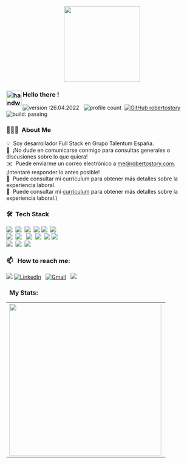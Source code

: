 <p align="center"><img src="https://user-images.githubusercontent.com/23401021/165251060-167b4745-68ba-4ab7-9842-6a1253715adc.png" width='200' align='center'/></p>

### <img alt="handwavegif" src="https://user-images.githubusercontent.com/39513876/112366216-8cfe7400-8cfe-11eb-8116-7d3dbae20e97.gif" width='40' align="left"/> Hello there !
![version :26.04.2022](https://img.shields.io/badge/version-26.04.2022-informational) &nbsp;
![profile count](https://komarev.com/ghpvc/?username=robertostory&color=red)&nbsp;
[![GitHub robertostory](https://img.shields.io/github/followers/robertostory?label=follow&style=social)](https://github.com/robertostory)&nbsp;
![build: passing](https://img.shields.io/badge/build-passing-success)
### 👨🏻‍💻 &nbsp;About Me

💡 &nbsp;Soy desarrollador Full Stack en Grupo Talentum España.\
💬 &nbsp;¡No dude en comunicarse conmigo para consultas generales o discusiones sobre lo que quiera!\
✉️ &nbsp;Puede enviarme un correo electrónico a me@robertostory.com. ¡Intentaré responder lo antes posible!\
📄 &nbsp;Puede consultar mi currículum para obtener más detalles sobre la experiencia laboral.\
📄 &nbsp;Puede consultar mi [currículum](https://drive.google.com/file/d/13BwDMfDrNXgUnNEzA3G8ya4363PnOz3M/view?usp=sharing) para obtener más detalles sobre la experiencia laboral.\

### 🛠 &nbsp;Tech Stack
<p align="left">
<img src="https://img.shields.io/badge/-PHP-05122A?style=flat&logo=php"/>&nbsp;
<img src="https://img.shields.io/badge/-JavaScript-05122A?style=flat&logo=javascript"/>&nbsp;
<img src="https://img.shields.io/badge/-HTML-05122A?style=flat&logo=HTML5"/>&nbsp;
<img src="https://img.shields.io/badge/-CSS-05122A?style=flat&logo=CSS3&logoColor=1572B6"/>
<img src="https://img.shields.io/badge/-MySql-05122A?style=flat&logo=mysql&logoColor=E17511"/>&nbsp;
<img src="https://img.shields.io/badge/-MariaDB-05122A?style=flat&logo=mariadb&logoColor=1F2E5C"/> <br>
<img src="https://img.shields.io/badge/-Bootstrap-05122A?style=flat&logo=bootstrap&logoColor=563D7C"/>&nbsp;
<img src="https://img.shields.io/badge/-Laravel-05122A?style=flat&logo=laravel&logoColor=ff0000"/>&nbsp;&nbsp;
<img src="https://img.shields.io/badge/-Livewire-05122A?style=flat&logo=livewire&logoColor=ED64A6"/>&nbsp;
<img src="https://img.shields.io/badge/-Vue-05122A?style=flat&logo=Vue.js&logoColor=4fc08d"/>&nbsp;
<img src="https://img.shields.io/badge/React-05122A?style=flat&logo=react&logoColor=%2361DAFB"/> 
<img src="https://img.shields.io/badge/-Jquery-05122A?style=flat&logo=jquery&logoColor=0863A2"/> <br>
<img src="https://img.shields.io/badge/-Git-05122A?style=flat&logo=git"/>&nbsp;
<img src="https://img.shields.io/badge/-GitHub-05122A?style=flat&logo=github"/>&nbsp;
<img src="https://img.shields.io/badge/-Visual%20Studio%20Code-05122A?style=flat&logo=visual-studio-code&logoColor=007ACC"/>&nbsp;
     </p>
     
### 📫 &nbsp; How to reach me:

<a href="https://gist.github.com/robertostory"><img src="https://img.shields.io/badge/-GitHub Gist-05122A?style=flat&logo=github"/></a>
<a href="https://www.linkedin.com/in/robertostory/"><img alt="LinkedIn" src="https://img.shields.io/badge/linkedin%20-%230077B5.svg?&style=flat&logo=linkedin&logoColor=white"/></a> &nbsp;
<a href="mailto:roberto.story@gmail.com"><img alt="Gmail" src="https://img.shields.io/badge/Gmail-D14836?style=flat&logo=gmail&logoColor=white" /></a> &nbsp;
<a href="https://instagram.com/robertostory"><img src="https://img.shields.io/badge/-@robertostory-E4405F?style=flat&logo=Instagram&logoColor=white"/></a> &nbsp; 
 
 ### &nbsp; My Stats:
 
<center>
  <table>
    <tr>
        <td><img width="400px" align="left" src="https://github-readme-stats.vercel.app/api/top-langs/?username=robertostory&count_private=true&langs_count=7&layout=compact&theme=dark" /></td>
        <!--<td><img width="495px" align="left" src="https://github-readme-stats.vercel.app/api?username=robertostory&show_icons=true&count_private=true&theme=dark&hide=commits" /></td> -->
    </tr>   
  </table>
</center>
